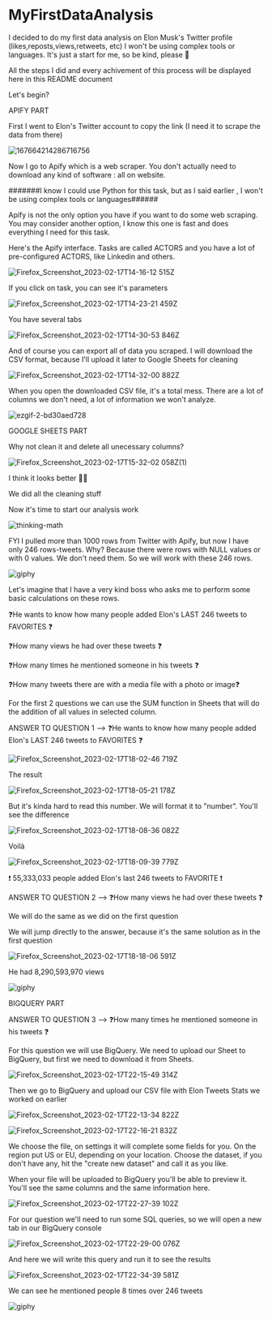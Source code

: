 # MyFirstDataAnalysis
I decided to do my first data analysis on Elon Musk's Twitter profile (likes,reposts,views,retweets, etc) I won't be using complex tools or languages. It's just a start for me, so be kind, please 🙏 


All the steps I did and every achivement of this process will be displayed here in this README document

Let's begin?

APIFY PART

First I went to Elon's Twitter account to copy the link (I need it to scrape the data from there)



![167664214286716756](https://user-images.githubusercontent.com/69323411/219675574-618d5bd3-223e-4bc2-9d26-46cab132cdf0.png)



Now I go to Apify which is a web scraper. You don't actually need to download any kind of software : all on website.


#######I know I could use Python for this task, but as I said earlier , I won't be using complex tools or languages######

Apify is not the only option you have if you want to do some web scraping. You may consider another option, I know this one is fast and does everything I need for this task.

Here's the Apify interface. Tasks are called ACTORS and you have a lot of pre-configured ACTORS, like Linkedin and others.

![Firefox_Screenshot_2023-02-17T14-16-12 515Z](https://user-images.githubusercontent.com/69323411/219680011-8f53b93b-49f4-45d6-85b9-774a1adc23ea.png)


If you click on task, you can see it's parameters

![Firefox_Screenshot_2023-02-17T14-23-21 459Z](https://user-images.githubusercontent.com/69323411/219680912-a8e4229b-a892-48fc-842c-37709091ba02.png)

You have several tabs 


![Firefox_Screenshot_2023-02-17T14-30-53 846Z](https://user-images.githubusercontent.com/69323411/219682993-8df4ef19-197d-40da-a43e-6005cdf75f5b.png)

And of course you can export all of data you scraped. I will download the CSV format, because I'll upload it later to Google Sheets for cleaning

![Firefox_Screenshot_2023-02-17T14-32-00 882Z](https://user-images.githubusercontent.com/69323411/219683434-9c332387-e02d-4505-8ada-efa3b6c0a149.png)

When you open the downloaded CSV file, it's a total mess. There are a lot of columns we don't need, a lot of information we won't analyze.



![ezgif-2-bd30aed728](https://user-images.githubusercontent.com/69323411/219696173-2e008b38-0bb3-4fe6-bdee-722af0a3a005.gif)

GOOGLE SHEETS PART

Why not clean it and delete all unecessary columns?

![Firefox_Screenshot_2023-02-17T15-32-02 058Z(1)](https://user-images.githubusercontent.com/69323411/219697476-3c909bcd-a69d-41c8-ba8a-31eaec901bbb.png)

I think it looks better 🤌🏻

We did all the cleaning stuff

Now it's time to start our analysis work

![thinking-math](https://user-images.githubusercontent.com/69323411/219698117-ef10a877-a0ef-4aad-92c0-5cd26060bb23.gif)

FYI I pulled more than 1000 rows from Twitter with Apify, but now I have only 246 rows-tweets.
Why?
Because there were rows with NULL values or with 0 values. We don't need them. So we will work with these 246 rows.

![giphy](https://user-images.githubusercontent.com/69323411/219723376-a7b1e297-5269-4913-a247-3f5011ff8ec9.gif)

Let's imagine that I have a very kind boss who asks me to perform some basic calculations on these rows.


❓He wants to know how many people added Elon's LAST 246 tweets to FAVORITES ❓

❓How many views he had over these tweets ❓

❓How many times he mentioned someone in his tweets ❓

❓How many tweets there are with a media file with a photo or image❓

For the first 2 questions we can use the SUM function in Sheets that will do the addition of all values in selected column.

ANSWER TO QUESTION 1 --> ❓He wants to know how many people added Elon's LAST 246 tweets to FAVORITES ❓

![Firefox_Screenshot_2023-02-17T18-02-46 719Z](https://user-images.githubusercontent.com/69323411/219741505-87ecf2db-c9ee-44e8-a171-bb0a0bf7ef59.png)

The result

![Firefox_Screenshot_2023-02-17T18-05-21 178Z](https://user-images.githubusercontent.com/69323411/219742338-7f89db64-2745-4aec-a562-753de5fabfa3.png)


But it's kinda hard to read this number. We will format it to "number". You'll see the difference


![Firefox_Screenshot_2023-02-17T18-08-36 082Z](https://user-images.githubusercontent.com/69323411/219743500-c3505247-2d01-4bce-801d-da4cc65b018a.png)

Voilà

![Firefox_Screenshot_2023-02-17T18-09-39 779Z](https://user-images.githubusercontent.com/69323411/219743992-678a695f-a1ec-430d-b9bb-390911765e70.png)


❗ 55,333,033 people added Elon's last 246 tweets to FAVORITE ❗


ANSWER TO QUESTION 2 --> ❓How many views he had over these tweets ❓


We will do the same as we did on the first question

We will jump directly to the answer, because it's the same solution as in the first question

![Firefox_Screenshot_2023-02-17T18-18-06 591Z](https://user-images.githubusercontent.com/69323411/219747570-70067fc2-3869-42d2-bf9b-d402f97e346c.png)

He had 8,290,593,970 views

![giphy](https://user-images.githubusercontent.com/69323411/219748954-b7440ae0-76ea-42f2-994c-214d843e2f1e.gif)


BIGQUERY PART


ANSWER TO QUESTION 3 --> ❓How many times he mentioned someone in his tweets ❓

For this question we will use BigQuery. We need to upload our Sheet to BigQuery, but first we need to download it from Sheets.

![Firefox_Screenshot_2023-02-17T22-15-49 314Z](https://user-images.githubusercontent.com/69323411/219804851-b3e95382-2be8-42e3-8032-6fb513c25d14.png)


Then we go to BigQuery and upload our CSV file with Elon Tweets Stats we worked on earlier




![Firefox_Screenshot_2023-02-17T22-13-34 822Z](https://user-images.githubusercontent.com/69323411/219805013-ee95b175-c7a1-4da4-ab24-b400a09df7f9.png)



![Firefox_Screenshot_2023-02-17T22-16-21 832Z](https://user-images.githubusercontent.com/69323411/219805030-5a1ee3b9-710e-4b4f-9120-0fa05c69dc15.png)


We choose the file, on settings it will complete some fields for you. On the region put US or EU, depending on your location. Choose the dataset, if you don't have any, hit the "create new dataset" and call it as you like.

When your file will be uploaded to BigQuery you'll be able to preview it. You'll see the same columns and the same information here.


![Firefox_Screenshot_2023-02-17T22-27-39 102Z](https://user-images.githubusercontent.com/69323411/219805778-1e7b26f5-3a78-4a7e-b9fe-bc0998209483.png)


For our question we'll need to run some SQL queries, so we will open a new tab in our BigQuery console

![Firefox_Screenshot_2023-02-17T22-29-00 076Z](https://user-images.githubusercontent.com/69323411/219806652-75be7998-8ba7-4ffc-b8ec-0b105765a993.png)

And here we will write this query and run it to see the results


![Firefox_Screenshot_2023-02-17T22-34-39 581Z](https://user-images.githubusercontent.com/69323411/219808904-9d381e68-b023-45c0-be1f-3b3b2f6c1d78.png)

We can see he mentioned people 8 times over 246 tweets


![giphy](https://user-images.githubusercontent.com/69323411/219809592-32d2dd21-97c5-457f-86ed-ee1eb7986dc5.gif)










